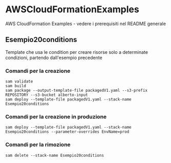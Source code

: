 # AWSCloudFormationExamples
AWS CloudFormation Examples - vedere i prerequisiti nel README generale

## Esempio20conditions
Template che usa le condition per creare risorse solo a determinate condizioni, partendo dall'esempio precedente

### Comandi per la creazione

```
sam validate
sam build
sam package --output-template-file packagedV1.yaml --s3-prefix REPOSITORY --s3-bucket alberto-input
sam deploy --template-file packagedV1.yaml --stack-name Esempio20conditions
```
### Comandi per la creazione in produzione
```
sam deploy --template-file packagedV1.yaml --stack-name Esempio20conditions --parameter-overrides EnvName=prod
```
### Comandi per la rimozione
```
sam delete --stack-name Esempio20conditions
```
